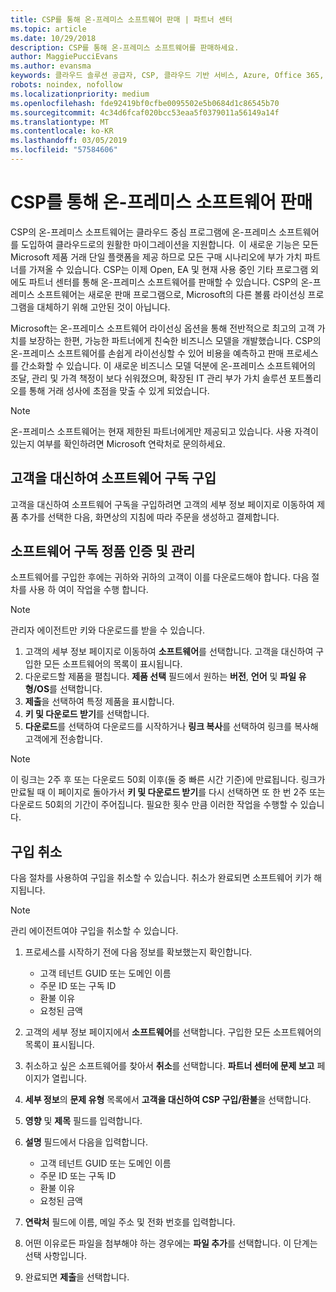 ```yaml
---
title: CSP를 통해 온-프레미스 소프트웨어 판매 | 파트너 센터
ms.topic: article
ms.date: 10/29/2018
description: CSP를 통해 온-프레미스 소프트웨어를 판매하세요.
author: MaggiePucciEvans
ms.author: evansma
keywords: 클라우드 솔루션 공급자, CSP, 클라우드 기반 서비스, Azure, Office 365, Dynamics, CSP 파트너, CSP에서 판매, 직접 파트너, 직접 CSP 파트너, 간접 CSP 재판매인, 직접 CSP, 간접 CSP, 직접 모델, 간접 모델, 간접 재판매인, 간접 공급자, 공급자, 배포자, 클라우드 솔루션 공급자 프로그램
robots: noindex, nofollow
ms.localizationpriority: medium
ms.openlocfilehash: fde92419bf0cfbe0095502e5b0684d1c86545b70
ms.sourcegitcommit: 4c34d6fcaf020bcc53eaa5f0379011a56149a14f
ms.translationtype: MT
ms.contentlocale: ko-KR
ms.lasthandoff: 03/05/2019
ms.locfileid: "57584606"
---
```

# <a name="sell-on-premise-software-through-csp"></a>CSP를 통해 온-프레미스 소프트웨어 판매

CSP의 온-프레미스 소프트웨어는 클라우드 중심 프로그램에 온-프레미스 소프트웨어를 도입하여 클라우드로의 원활한 마이그레이션을 지원합니다.  이 새로운 기능은 모든 Microsoft 제품 거래 단일 플랫폼을 제공 하므로 모든 구매 시나리오에 부가 가치 파트너를 가져올 수 있습니다. CSP는 이제 Open, EA 및 현재 사용 중인 기타 프로그램 외에도 파트너 센터를 통해 온-프레미스 소프트웨어를 판매할 수 있습니다. CSP의 온-프레미스 소프트웨어는 새로운 판매 프로그램으로, Microsoft의 다른 볼륨 라이선싱 프로그램을 대체하기 위해 고안된 것이 아닙니다. 
 
Microsoft는 온-프레미스 소프트웨어 라이선싱 옵션을 통해 전반적으로 최고의 고객 가치를 보장하는 한편, 가능한 파트너에게 친숙한 비즈니스 모델을 개발했습니다. CSP의 온-프레미스 소프트웨어를 손쉽게 라이선싱할 수 있어 비용을 예측하고 판매 프로세스를 간소화할 수 있습니다. 이 새로운 비즈니스 모델 덕분에 온-프레미스 소프트웨어의 조달, 관리 및 가격 책정이 보다 쉬워졌으며, 확장된 IT 관리 부가 가치 솔루션 포트폴리오를 통해 거래 성사에 초점을 맞출 수 있게 되었습니다. 

>[!NOTE]
>온-프레미스 소프트웨어는 현재 제한된 파트너에게만 제공되고 있습니다. 사용 자격이 있는지 여부를 확인하려면 Microsoft 연락처로 문의하세요. 


## <a name="buy-software-subscriptions-on-behalf-of-customers"></a>고객을 대신하여 소프트웨어 구독 구입

고객을 대신하여 소프트웨어 구독을 구입하려면 고객의 세부 정보 페이지로 이동하여 제품 추가를 선택한 다음, 화면상의 지침에 따라 주문을 생성하고 결제합니다.

## <a name="activate-and-manage-software-subscriptions"></a>소프트웨어 구독 정품 인증 및 관리

소프트웨어를 구입한 후에는 귀하와 귀하의 고객이 이를 다운로드해야 합니다. 다음 절차를 사용 하 여이 작업을 수행 합니다. 

>[!NOTE]
>관리자 에이전트만 키와 다운로드를 받을 수 있습니다. 

1. 고객의 세부 정보 페이지로 이동하여 **소프트웨어**를 선택합니다. 고객을 대신하여 구입한 모든 소프트웨어의 목록이 표시됩니다. 
2.  다운로드할 제품을 펼칩니다. **제품 선택** 필드에서 원하는 **버전**, **언어** 및 **파일 유형/OS**를 선택합니다. 
3.  **제출**을 선택하여 특정 제품을 표시합니다. 
4.  **키 및 다운로드 받기**를 선택합니다. 
5.  **다운로드**를 선택하여 다운로드를 시작하거나 **링크 복사**를 선택하여 링크를 복사해 고객에게 전송합니다. 

>[!NOTE]
>이 링크는 2주 후 또는 다운로드 50회 이후(둘 중 빠른 시간 기준)에 만료됩니다. 링크가 만료될 때 이 페이지로 돌아가서 **키 및 다운로드 받기**를 다시 선택하면 또 한 번 2주 또는 다운로드 50회의 기간이 주어집니다. 필요한 횟수 만큼 이러한 작업을 수행할 수 있습니다. 


## <a name="cancel-a-purchase"></a>구입 취소
다음 절차를 사용하여 구입을 취소할 수 있습니다. 취소가 완료되면 소프트웨어 키가 해지됩니다. 

>[!NOTE]
>관리 에이전트여야 구입을 취소할 수 있습니다. 

1.  프로세스를 시작하기 전에 다음 정보를 확보했는지 확인합니다. 
    -   고객 테넌트 GUID 또는 도메인 이름
    -   주문 ID 또는 구독 ID
    -   환불 이유
    -   요청된 금액

2.  고객의 세부 정보 페이지에서 **소프트웨어**를 선택합니다. 구입한 모든 소프트웨어의 목록이 표시됩니다. 

3.  취소하고 싶은 소프트웨어를 찾아서 **취소**를 선택합니다. **파트너 센터에 문제 보고** 페이지가 열립니다. 

4.  **세부 정보**의 **문제 유형** 목록에서 **고객을 대신하여 CSP 구입/환불**을 선택합니다.

5.  **영향** 및 **제목** 필드를 입력합니다. 

6.  **설명** 필드에서 다음을 입력합니다. 
    -   고객 테넌트 GUID 또는 도메인 이름
    -   주문 ID 또는 구독 ID
    -   환불 이유
    -   요청된 금액

7.  **연락처** 필드에 이름, 메일 주소 및 전화 번호를 입력합니다. 

8.  어떤 이유로든 파일을 첨부해야 하는 경우에는 **파일 추가**를 선택합니다. 이 단계는 선택 사항입니다. 

9.  완료되면 **제출**을 선택합니다.